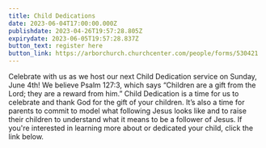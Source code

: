 ```yaml
---
title: Child Dedications
date: 2023-06-04T17:00:00.000Z
publishdate: 2023-04-26T19:57:28.805Z
expirydate: 2023-06-05T19:57:28.837Z
button_text: register here
button_link: https://arborchurch.churchcenter.com/people/forms/530421
---
```

Celebrate with us as we host our next Child Dedication service on Sunday, June 4th! We believe Psalm 127:3, which says “Children are a gift from the Lord; they are a reward from him.” Child Dedication is a time for us to celebrate and thank God for the gift of your children. It’s also a time for parents to commit to model what following Jesus looks like and to raise their children to understand what it means to be a follower of Jesus. If you're interested in learning more about or dedicated your child, click the link below.